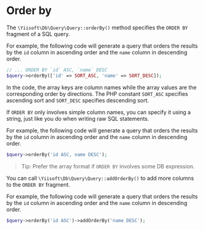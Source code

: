 # Order by

The `\Yiisoft\Db\Query\Query::orderBy()` method specifies the `ORDER BY` fragment of a SQL query.

For example, the following code will generate a query that orders the results by the `id` column in ascending order
and the `name` column in descending order.

```php
// ... ORDER BY `id` ASC, `name` DESC
$query->orderBy(['id' => SORT_ASC, 'name' => SORT_DESC]);
```

In the code, the array keys are column names while the array values are the corresponding order by directions.
The PHP constant `SORT_ASC` specifies ascending sort and `SORT_DESC` specifies descending sort.

If `ORDER BY` only involves simple column names, you can specify it using a string, just like you do when writing
raw SQL statements. 

For example, the following code will generate a query that orders the results by the `id` column in ascending order
and the `name` column in descending order.

```php
$query->orderBy('id ASC, name DESC');
```

> Tip: Prefer the array format if `ORDER BY` involves some DB expression.

You can call `\Yiisoft\Db\Query\Query::addOrderBy()` to add more columns to the `ORDER BY` fragment.

For example, the following code will generate a query that orders the results by the `id` column in ascending
order and the `name` column in descending order.

```php
$query->orderBy('id ASC')->addOrderBy('name DESC');
```
